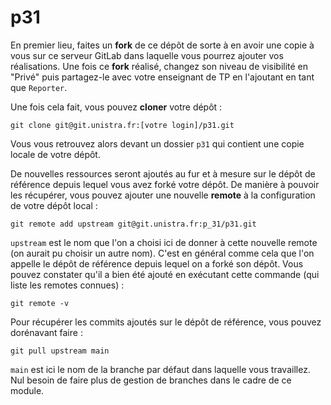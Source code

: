# p31

En premier lieu, faites un **fork** de ce dépôt de sorte à en avoir une copie à vous sur ce serveur GitLab dans laquelle vous pourrez ajouter vos réalisations.
Une fois ce **fork** réalisé, changez son niveau de visibilité en "Privé" puis partagez-le avec votre enseignant de TP en l'ajoutant en tant que `Reporter`.

Une fois cela fait, vous pouvez **cloner** votre dépôt :
```
git clone git@git.unistra.fr:[votre login]/p31.git
```

Vous vous retrouvez alors devant un dossier `p31` qui contient une copie locale de votre dépôt.

De nouvelles ressources seront ajoutés au fur et à mesure sur le dépôt de référence depuis lequel vous avez forké votre dépôt.
De manière à pouvoir les récupérer, vous pouvez ajouter une nouvelle **remote** à la configuration de votre dépôt local :
```
git remote add upstream git@git.unistra.fr:p_31/p31.git
```

`upstream` est le nom que l'on a choisi ici de donner à cette nouvelle remote (on aurait pu choisir un autre nom).
C'est en général comme cela que l'on appelle le dépôt de référence depuis lequel on a forké son dépôt.
Vous pouvez constater qu'il a bien été ajouté en exécutant cette commande (qui liste les remotes connues) :
```
git remote -v
```

Pour récupérer les commits ajoutés sur le dépôt de référence, vous pouvez dorénavant faire :
```
git pull upstream main
```

`main` est ici le nom de la branche par défaut dans laquelle vous travaillez.
Nul besoin de faire plus de gestion de branches dans le cadre de ce module.
